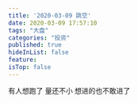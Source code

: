 ```yaml
---
title: '2020-03-09 跳空'
date: 2020-03-09 17:57:10
tags: "大盘"
categories: "投资"
published: true
hideInList: false
feature: 
isTop: false
---
```

有人想跑了
量还不小
想进的也不敢进了
<!-- more -->

